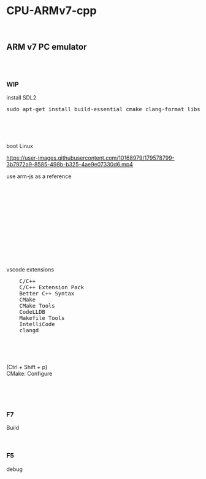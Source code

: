 # CPU-ARMv7-cpp

<br>

## ARM v7 PC emulator

<br><br>

### WIP

install SDL2

<pre>
sudo apt-get install build-essential cmake clang-format libsdl2-dev libsdl2-image-dev libsdl2-mixer-dev libsdl2-net-dev libsdl2-ttf-dev
</pre>

<br><br><br>

boot Linux


https://user-images.githubusercontent.com/10168979/179578799-3b7972a9-8585-498b-b325-4ae9e07330d6.mp4

use arm-js as a reference




<br>


<br><br><br>


<br><br><br><br><br><br>

vscode extensions

<pre>
    C/C++
    C/C++ Extension Pack
    Better C++ Syntax
    CMake
    CMake Tools
    CodeLLDB
    Makefile Tools
    IntelliCode
    clangd
</pre>

<br><br><br>

(Ctrl + Shift + p)  
CMake: Configure

<br><br><br>

### F7

Build

<br>

### F5

debug

<br><br><br>

